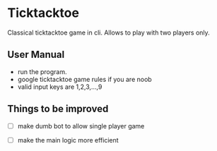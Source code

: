 # Ticktacktoe

Classical ticktacktoe game in cli. Allows to play with two players only.

## User Manual
- run the program.
- google ticktacktoe game rules if you are noob
- valid input keys are 1,2,3,...,9

## Things to be improved

- [ ] make dumb bot to allow single player game
- [ ] make the main logic more efficient
 